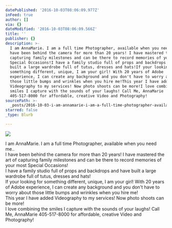 ```yaml
---
datePublished: '2016-10-03T08:06:09.977Z'
inFeed: true
author: []
via: {}
dateModified: '2016-10-03T08:06:09.566Z'
title: ''
publisher: {}
description: >-
  I am AnnaMarie. I am a full time Photographer, available when you need me..I
  have been behind the camera for more than 20 years! I have mastered the art of
  capturing family milestones and can be there to record memories of your most
  Special Occasions!I have a family studio full of props and backdrops and have
  built a large wardrobe full of tutus, dresses and hats!If your looking for
  something different, unique, I am your girl! With 20 years of Adobe
  experience, I can create any background and you don't have to worry about
  those little bumps and wrinkles when you hire me!This year I have added
  Videography to my services! Now photo shoots can be more!I love combining the
  smiles I capture with the sounds of your laughs! Call Me, AnnaMarie
  405-517-8000 for affordable, creative Video and Photography!
sourcePath: >-
  _posts/2016-10-03-i-am-annamarie-i-am-a-full-time-photographer-available-whe.md
starred: false
_type: Blurb

---
```

![](https://the-grid-user-content.s3-us-west-2.amazonaws.com/de06ded9-3033-4b0d-8932-c81ceeeddbc7.jpg)

I am AnnaMarie. I am a full time Photographer, available when you need me..  
I have been behind the camera for more than 20 years! I have mastered the art of capturing family milestones and can be there to record memories of your most Special Occasions!  
I have a family studio full of props and backdrops and have built a large wardrobe full of tutus, dresses and hats!  
If your looking for something different, unique, I am your girl! With 20 years of Adobe experience, I can create any background and you don't have to worry about those little bumps and wrinkles when you hire me!  
This year I have added Videography to my services! Now photo shoots can be more!  
I love combining the smiles I capture with the sounds of your laughs! Call Me, AnnaMarie 405-517-8000 for affordable, creative Video and Photography!